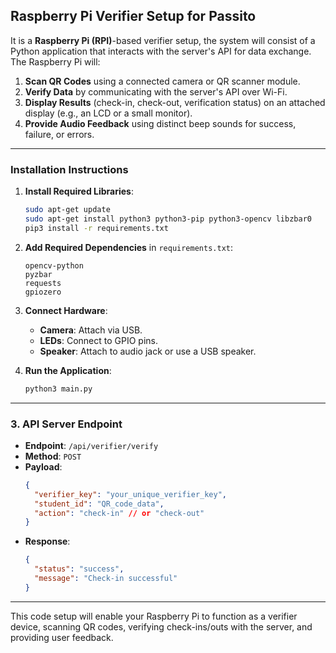 ## **Raspberry Pi Verifier Setup for Passito**

It is a **Raspberry Pi (RPI)**-based verifier setup, the system will consist of a Python application that interacts with the server's API for data exchange. The Raspberry Pi will:

1. **Scan QR Codes** using a connected camera or QR scanner module.
2. **Verify Data** by communicating with the server's API over Wi-Fi.
3. **Display Results** (check-in, check-out, verification status) on an attached display (e.g., an LCD or a small monitor).
4. **Provide Audio Feedback** using distinct beep sounds for success, failure, or errors.

---

### **Installation Instructions**

1. **Install Required Libraries**:

   ```bash
   sudo apt-get update
   sudo apt-get install python3 python3-pip python3-opencv libzbar0
   pip3 install -r requirements.txt
   ```

2. **Add Required Dependencies** in `requirements.txt`:

   ```
   opencv-python
   pyzbar
   requests
   gpiozero
   ```

3. **Connect Hardware**:

   - **Camera**: Attach via USB.
   - **LEDs**: Connect to GPIO pins.
   - **Speaker**: Attach to audio jack or use a USB speaker.

4. **Run the Application**:
   ```bash
   python3 main.py
   ```

---

### **3. API Server Endpoint**

- **Endpoint**: `/api/verifier/verify`
- **Method**: `POST`
- **Payload**:
  ```json
  {
    "verifier_key": "your_unique_verifier_key",
    "student_id": "QR_code_data",
    "action": "check-in" // or "check-out"
  }
  ```
- **Response**:
  ```json
  {
    "status": "success",
    "message": "Check-in successful"
  }
  ```

---

This code setup will enable your Raspberry Pi to function as a verifier device, scanning QR codes, verifying check-ins/outs with the server, and providing user feedback.
